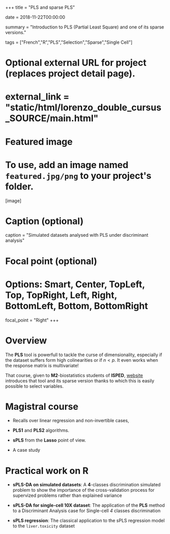+++
title = "PLS and sparse PLS"

date = 2018-11-22T00:00:00

summary = "Introduction to PLS (Partial Least Square) and one of its sparse versions."

tags = ["French","R","PLS","Selection","Sparse","Single Cell"]

# Optional external URL for project (replaces project detail page).
# external_link = "static/html/lorenzo_double_cursus_SOURCE/main.html"

# Featured image
# To use, add an image named `featured.jpg/png` to your project's folder. 
[image]
  # Caption (optional)
  caption = "Simulated datasets analysed with PLS under discriminant analysis"

  # Focal point (optional)
  # Options: Smart, Center, TopLeft, Top, TopRight, Left, Right, BottomLeft, Bottom, BottomRight
  focal_point = "Right"
+++

# Overview

The **PLS** tool is powerfull to tackle the curse of dimensionality, especially if the dataset suffers form high colinearities or if $n<p$. It even works when the response matrix is multivariate!

That course, given to **M2**-biostatistics students of **ISPED**, [website](http://www.isped.u-bordeaux.fr/Formation/MasterenSantePublique/M2BIOSTAT.aspx) introduces that tool and its sparse version thanks to which this is easily possible to select variables. 

# Magistral course

  - Recalls over linear regression and non-invertible cases,
  
  - **PLS1** and **PLS2** algorithms.
  
  - **sPLS** from the **Lasso** point of view.
  
  - A case study

[<i class="fa fa-file-pdf fa-2x"></i>](/pdf/CM_sPLS.pdf)

# Practical work on R

  - **sPLS-DA on simulated datasets**: A **4**-classes discrimination simulated problem to show the importance of the cross-validation process for supervized problems rather than explained variance [<i class="fab fa-r-project fab-2x"></i>](/html/TP_sPLS.html)

  - **sPLS-DA for single-cell 10X dataset**: The application of the **PLS** method to a Discriminant Analysis case for Single-cell *4* classes discrimination [<i class="fab fa-r-project fab-2x"></i>](/pdf/spls_single_cell.pdf) [<i class="fab fa-r-project fab-2x"></i>](/R/crossValidate_splsDA.R) [<i class="fas fa-file-archive fas-2x"></i>](/csv/cellTypes_genes.zip)
  
  - **sPLS regression**: The classical application to the sPLS regression model to the `liver.toxicity` dataset [<i class="fab fa-r-project fab-2x"></i>](/html/sPLS_regression.html)